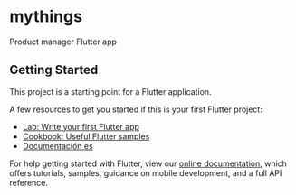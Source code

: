 # mythings

Product manager Flutter app

## Getting Started

This project is a starting point for a Flutter application.

A few resources to get you started if this is your first Flutter project:

- [Lab: Write your first Flutter app](https://flutter.io/docs/get-started/codelab)
- [Cookbook: Useful Flutter samples](https://flutter.io/docs/cookbook)
- [Documentación es](https://flutter-es.io/widgets-intro/)

For help getting started with Flutter, view our 
[online documentation](https://flutter.io/docs), which offers tutorials, 
samples, guidance on mobile development, and a full API reference.
